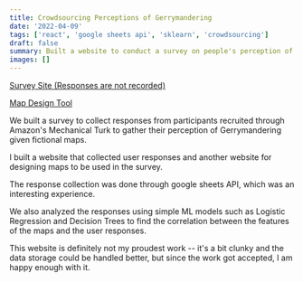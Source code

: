 ```yaml
---
title: Crowdsourcing Perceptions of Gerrymandering
date: '2022-04-09'
tags: ['react', 'google sheets api', 'sklearn', 'crowdsourcing']
draft: false
summary: Built a website to conduct a survey on people's perception of Gerrymandering
images: []
---
```


[Survey Site (Responses are not recorded)](https://inwonakng.github.io/gerrymander-survey-site/)

[Map Design Tool](https://inwonakng.github.io/gerrymander-map-builder/)

We built a survey to collect responses from participants recruited through Amazon's Mechanical Turk to gather their perception of Gerrymandering given fictional maps.

I built a website that collected user responses and another website for designing maps to be used in the survey.

The response collection was done through google sheets API, which was an interesting experience.

We also analyzed the responses using simple ML models such as Logistic Regression and Decision Trees to find the correlation between the features of the maps and the user responses.

This website is definitely not my proudest work -- it's a bit clunky and the data storage could be handled better, but since the work got accepted, I am happy enough with it.
